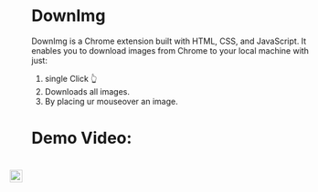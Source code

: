 # DownImg 
DownImg is a Chrome extension built with HTML, CSS, and JavaScript. It enables you to download images from Chrome to your local machine with just: <br>
1) single Click 👆<br>
2) Downloads all images.<br>
3) By placing ur mouseover an image.<br>

# Demo Video:

<div style="position:relative;width:fit-content;height:fit-content;">
            <a style="position:absolute;top:20px;right:1rem;opacity:0.8;" href="https://clipchamp.com/watch/OgBHBjDYfcE?utm_source=embed&utm_medium=embed&utm_campaign=watch">
                <img loading="lazy" style="height:22px;" src="https://clipchamp.com/e.svg" alt="Made with Clipchamp" />
            </a>
            
</div>
